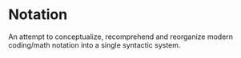 # Notation
An attempt to conceptualize, recomprehend and reorganize modern coding/math notation into a single syntactic system.
